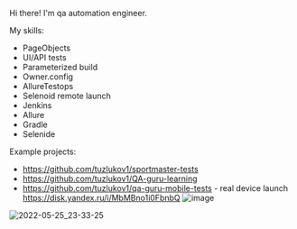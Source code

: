 Hi there! I'm qa automation engineer.

My skills: 
- PageObjects
- UI/API tests
- Parameterized build
- Owner.config
- AllureTestops
- Selenoid remote launch
- Jenkins
- Allure
- Gradle
- Selenide

Example projects: 
- https://github.com/tuzlukov1/sportmaster-tests
- https://github.com/tuzlukov1/QA-guru-learning
- https://github.com/tuzlukov1/qa-guru-mobile-tests - real device launch https://disk.yandex.ru/i/MbMBno1i0FbnbQ
![image](https://user-images.githubusercontent.com/53001619/170314809-1b0d92c5-b046-497d-971b-198ee00d3ba7.png)

![2022-05-25_23-33-25](https://user-images.githubusercontent.com/53001619/170316622-bbc2ef3f-605b-49d0-bf4a-e6f2c64231f0.png)
